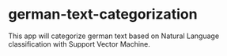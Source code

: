 # german-text-categorization
This app will categorize german text based on Natural Language classification with Support Vector Machine.
